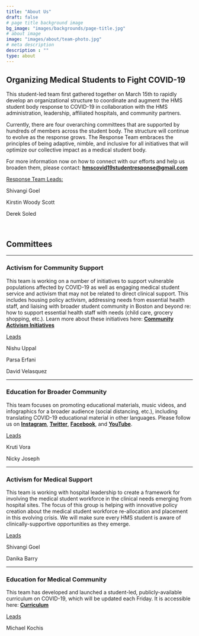 ```yaml
---
title: "About Us"
draft: false
# page title background image
bg_image: "images/backgrounds/page-title.jpg"
# about image
image: "images/about/team-photo.jpg"
# meta description
description : ""
type: about
---
```


## Organizing Medical Students to Fight COVID-19

This student-led team first gathered together on March 15th to rapidly develop an organizational structure to coordinate and augment the HMS student body response to COVID-19 in collaboration with the HMS administration, leadership, affiliated hospitals, and community partners. 

Currently, there are four overarching committees that are supported by hundreds of members across the student body. The structure will continue to evolve as the response grows. The Response Team embraces the principles of being adaptive, nimble, and inclusive for all initiatives that will optimize our collective impact as a medical student body.

For more information now on how to connect with our efforts and help us broaden them, please contact: **hmscovid19studentresponse@gmail.com** 

<u>Response Team Leads:</u>

Shivangi Goel

Kirstin Woody Scott

Derek Soled

<br>

## Committees

---

### Activism for Community Support

This team is working on a number of initiatives to support vulnerable populations affected by COVID-19 as well as engaging medical student service and activism that may not be related to direct clinical support. This includes housing policy activism, addressing needs from essential health staff, and liaising with broader student community in Boston and beyond re: how to support essential health staff with needs (child care, grocery shopping, etc.). Learn more about these initiatives here: **[Community Activism Initiatives](https://covidstudentresponse.org/campaigns/community-activism/)**

<u>Leads</u>

Nishu Uppal

Parsa Erfani

David Velasquez

---

### Education for Broader Community

This team focuses on promoting educational materials, music videos, and infographics for a broader audience (social distancing, etc.), including translating COVID-19 educational material in other languages. Please follow us on **[Instagram](https://www.instagram.com/futuremdvscovid/)**, **[Twitter](https://twitter.com/FutureMDvsCOVID)**, **[Facebook](https://www.facebook.com/futureMDvsCOVID/)**, and **[YouTube](https://www.youtube.com/channel/UCNSJiiJCVFbWVLxgJBMAsbg)**.

<u>Leads</u>

Kruti Vora

Nicky Joseph

---

### Activism for Medical Support

This team is working with hospital leadership to create a framework for involving the medical student workforce in the clinical needs emerging from hospital sites. The focus of this group is helping with innovative policy creation about the medical student workforce re-allocation and placement in this evolving crisis. We will make sure every HMS student is aware of clinically-supportive opportunities as they emerge.

<u>Leads</u>

Shivangi Goel

Danika Barry

---

### Education for Medical Community

This team has developed and launched a student-led, publicly-available curriculum on COVID-19, which will be updated each Friday. It is accessible here: **[Curriculum](https://curriculum.covidstudentresponse.org/)**

<u>Leads</u>

Michael Kochis